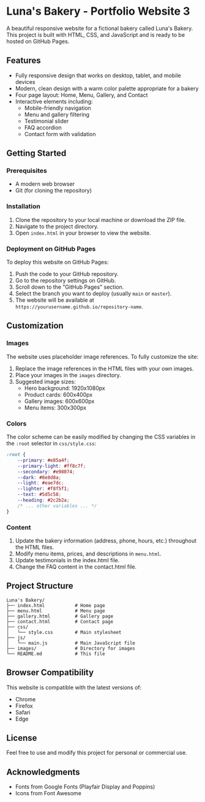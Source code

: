 # Luna's Bakery - Portfolio Website 3

A beautiful responsive website for a fictional bakery called Luna's Bakery. This project is built with HTML, CSS, and JavaScript and is ready to be hosted on GitHub Pages.

## Features

- Fully responsive design that works on desktop, tablet, and mobile devices
- Modern, clean design with a warm color palette appropriate for a bakery
- Four page layout: Home, Menu, Gallery, and Contact
- Interactive elements including:
  - Mobile-friendly navigation
  - Menu and gallery filtering
  - Testimonial slider
  - FAQ accordion
  - Contact form with validation

## Getting Started

### Prerequisites

- A modern web browser
- Git (for cloning the repository)

### Installation

1. Clone the repository to your local machine or download the ZIP file.
2. Navigate to the project directory.
3. Open `index.html` in your browser to view the website.

### Deployment on GitHub Pages

To deploy this website on GitHub Pages:

1. Push the code to your GitHub repository.
2. Go to the repository settings on GitHub.
3. Scroll down to the "GitHub Pages" section.
4. Select the branch you want to deploy (usually `main` or `master`).
5. The website will be available at `https://yourusername.github.io/repository-name`.

## Customization

### Images

The website uses placeholder image references. To fully customize the site:

1. Replace the image references in the HTML files with your own images.
2. Place your images in the `images` directory.
3. Suggested image sizes:
   - Hero background: 1920x1080px
   - Product cards: 600x400px
   - Gallery images: 600x600px
   - Menu items: 300x300px

### Colors

The color scheme can be easily modified by changing the CSS variables in the `:root` selector in `css/style.css`:

```css
:root {
    --primary: #e85a4f;
    --primary-light: #ff8c7f;
    --secondary: #e98074;
    --dark: #8e8d8a;
    --light: #eae7dc;
    --lighter: #f8f5f1;
    --text: #5d5c58;
    --heading: #2c2b2a;
    /* ... other variables ... */
}
```

### Content

1. Update the bakery information (address, phone, hours, etc.) throughout the HTML files.
2. Modify menu items, prices, and descriptions in `menu.html`.
3. Update testimonials in the index.html file.
4. Change the FAQ content in the contact.html file.

## Project Structure

```
Luna's Bakery/
├── index.html           # Home page
├── menu.html            # Menu page
├── gallery.html         # Gallery page
├── contact.html         # Contact page
├── css/
│   └── style.css        # Main stylesheet
├── js/
│   └── main.js          # Main JavaScript file
├── images/              # Directory for images
└── README.md            # This file
```

## Browser Compatibility

This website is compatible with the latest versions of:
- Chrome
- Firefox
- Safari
- Edge

## License

Feel free to use and modify this project for personal or commercial use.

## Acknowledgments

- Fonts from Google Fonts (Playfair Display and Poppins)
- Icons from Font Awesome 